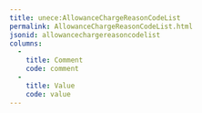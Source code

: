 ```yaml
---
title: unece:AllowanceChargeReasonCodeList
permalink: AllowanceChargeReasonCodeList.html
jsonid: allowancechargereasoncodelist
columns:
  - 
    title: Comment
    code: comment
  - 
    title: Value
    code: value
---
```

